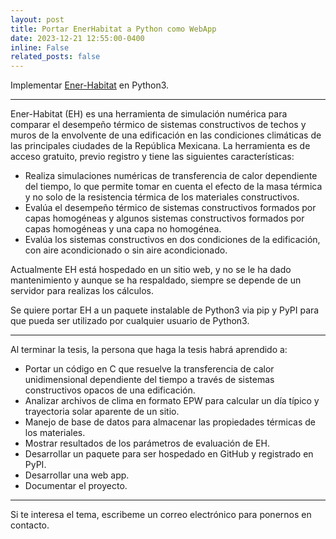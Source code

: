 ```yaml
---
layout: post
title: Portar EnerHabitat a Python como WebApp
date: 2023-12-21 12:55:00-0400
inline: False
related_posts: false
---
```


Implementar [Ener-Habitat](https://enerhabitat.ier.unam.mx) en Python3.

***

Ener-Habitat (EH) es una herramienta de simulación numérica para comparar el desempeño térmico de sistemas constructivos de techos y muros de la envolvente de una edificación en las condiciones climáticas de las principales ciudades de la República Mexicana. La herramienta es de acceso gratuito, previo registro y tiene las siguientes características:

<ul>
    <li>
    Realiza simulaciones numéricas de transferencia de calor dependiente del tiempo, lo que permite tomar en cuenta el efecto de la masa térmica y no solo de la resistencia térmica de los materiales constructivos.
    </li>
    <li>
    Evalúa el desempeño térmico de sistemas constructivos formados por capas homogéneas y algunos sistemas constructivos formados por capas homogéneas y una capa no homogénea.
    </li>
    <li>
    Evalúa los sistemas constructivos en dos condiciones de la edificación, con aire acondicionado o sin aire acondicionado.
    </li>

</ul>
Actualmente EH está hospedado en un sitio web, y no se le ha dado mantenimiento y aunque se ha respaldado, siempre se depende de un servidor para realizas los cálculos.

Se quiere portar EH a un paquete instalable de Python3 via pip y PyPI para que pueda ser utilizado por cualquier usuario de Python3.

____

Al terminar la tesis, la persona que haga la tesis habrá aprendido a:
<ul>
    <li>
    Portar un código en C que resuelve la transferencia de calor unidimensional dependiente del tiempo a través de sistemas constructivos opacos de una edificación.
    </li>
    <li>
    Analizar archivos de clima en formato EPW para calcular un día típico y trayectoria solar aparente de un sitio.
    </li>
    <li>
    Manejo de base de datos para almacenar las propiedades térmicas de los materiales.
    </li>
    <li>
    Mostrar resultados de los parámetros de evaluación de EH.
    </li>
    <li>
    Desarrollar un paquete para ser hospedado en GitHub y registrado en PyPI.
    </li>
    <li>
    Desarrollar una web app.
    </li>
    <li>
    Documentar el proyecto.
    </li>

</ul>


____

Si te interesa el tema, escribeme un correo electrónico para ponernos en contacto.
